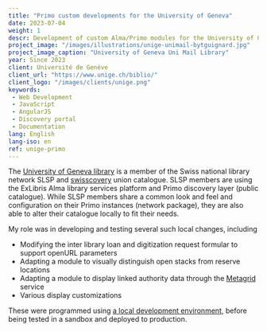 ```yaml
---
title: "Primo custom developments for the University of Geneva"
date: 2023-07-04
weight: 1
descr: Development of custom Alma/Primo modules for the University of Geneva library catalogue.
project_image: "/images/illustrations/unige-unimail-bytguignard.jpg"
project_image_caption: "University of Geneva Uni Mail Library"
year: Since 2023
client: Université de Genève
client_url: "https://www.unige.ch/biblio/"
client_logo: "/images/clients/unige.png"
keywords: 
 - Web Development
 - JavaScript
 - AngularJS
 - Discovery portal
 - Documentation
lang: English
lang-iso: en
ref: unige-primo
---
```


The [University of Geneva library](https://www.unige.ch/biblio/en) is a member of the Swiss national library network SLSP
and [swisscovery](https://swisscovery.slsp.ch) union catalogue. SLSP members are using the ExLibris Alma library services platform
and Primo discovery layer (public catalogue). While SLSP members share a common look and feel and configuration on their
Primo instances (network package), they are also able to alter their catalogue locally to fit their needs.

My role was in developing and testing several such local changes, including

* Modifying the inter library loan and digitization request formular to support openURL parameters
* Adapting a module to visually distinguish open stacks from reserve locations
* Adapting a module to display linked authority data through the [Metagrid](https://metagrid.ch) service
* Various display customizations

These were programmed using [a local development environment](https://github.com/ExLibrisGroup/primo-explore-devenv),
before being tested in a sandbox and deployed to production.